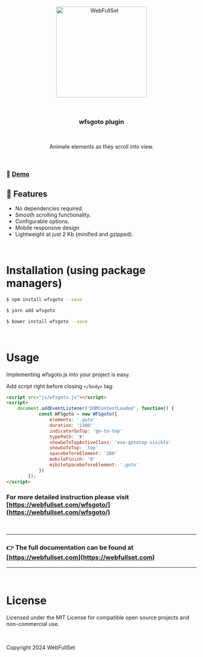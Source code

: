 <p align="center">
<br>
	<a href="https://webfullset.com" title="Visit WebFullSet home page">
		<img src="https://webfullset.com/wp-content/uploads/2024/08/WFS-logo.svg" alt="WebFullSet" width="240">
	</a>
</p>
<br>
<h3 align="center">wfsgoto plugin</h3>
<br>
<p align="center">Animate elements as they scroll into view.</p>
<br>

### 🚀 [Demo](https://webfullset.com/wfsgoto-demo/)

## 🌟 Features

- No dependencies required.
- Smooth scrolling functionality.
- Configurable options.
- Mobile responsive design
- Lightweight at just 2 Kb (minified and gzipped).

<br>

# Installation (using package managers)

```bash
$ npm install wfsgoto --save
```

```bash
$ yarn add wfsgoto
```

```bash
$ bower install wfsgoto --save
```

<br>

# Usage

Implementing wfsgoto.js into your project is easy.
<br>

Add script right before closing ``</body>`` tag:

```html
<script src="js/wfsgoto.js"></script>
<script>
    document.addEventListener('DOMContentLoaded', function() {
            const WFSgoto = new WFSgoto({
                elements: '.goto'
                duration: '1300'
                indicatorGoTop: 'go-to-top'
                typePath: '#'
                showGoToTopActiveClass: 'evo-gototop-visible'
                showGoToTop: 'top'
                spacebeforeElement: '200'
                mobileFinish: '0'
                mibileSpacebeforeElement: '.goto'
            })
        });
</script>
```

### For more detailed instruction please visit [https://webfullset.com/wfsgoto/](https://webfullset.com/wfsgoto/)

<br>

---

###  👉 The full documentation can be found at [https://webfullset.com](https://webfullset.com)

---

<br>

# License

Licensed under the MIT License for compatible open source projects and non-commercial use.

<br>

Copyright 2024 WebFullSet
